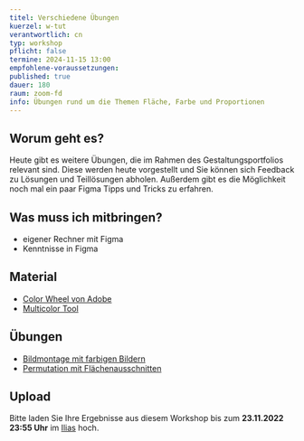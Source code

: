 ```yaml
---
titel: Verschiedene Übungen
kuerzel: w-tut
verantwortlich: cn
typ: workshop
pflicht: false
termine: 2024-11-15 13:00
empfohlene-voraussetzungen:
published: true
dauer: 180
raum: zoom-fd
info: Übungen rund um die Themen Fläche, Farbe und Proportionen
---
```


## Worum geht es?

Heute gibt es weitere Übungen, die im Rahmen des Gestaltungsportfolios relevant sind. Diese werden heute vorgestellt und Sie können sich Feedback zu Lösungen und Teillösungen abholen. Außerdem gibt es die Möglichkeit noch mal ein paar Figma Tipps und Tricks zu erfahren.

## Was muss ich mitbringen?

-   eigener Rechner mit Figma
-   Kenntnisse in Figma

## Material

- [Color Wheel von Adobe](https://color.adobe.com/de/create/color-wheel/)
- [Multicolor Tool](http://labs.tineye.com/multicolr/)

## Übungen

- [Bildmontage mit farbigen Bildern](../../assignments/basics-farbige-bilder/)
- [Permutation mit Flächenausschnitten](../../assignments/basics-permuation-und-farbe/)

## Upload
Bitte laden Sie Ihre Ergebnisse aus diesem Workshop bis zum **23.11.2022 23:55 Uhr** im [Ilias](https://ilias.th-koeln.de/ilias.php?baseClass=ilExerciseHandlerGUI&ref_id=2527599&cmd=showOverview) hoch.

<!--
## Sie haben keinen Rechner?
Kein Problem, denn wir haben welche. Allerdings nur Macs. Uuuuuhh. Wenn Sie einen brauchen, bitte rechtzeitig an Volker Schaefer wenden. Unsere Rechner können nur für die Workshops und Trainings ausgeliehen werden. Im MI Pool stehen aber immer Rechner für Sie bereit.
-->
